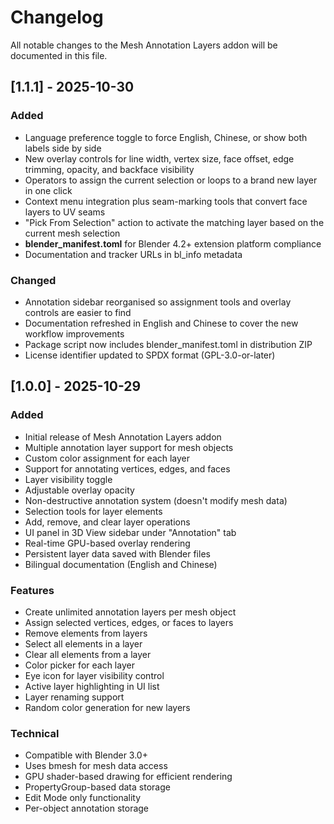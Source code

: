 # Changelog

All notable changes to the Mesh Annotation Layers addon will be documented in this file.

## [1.1.1] - 2025-10-30

### Added
- Language preference toggle to force English, Chinese, or show both labels side by side
- New overlay controls for line width, vertex size, face offset, edge trimming, opacity, and backface visibility
- Operators to assign the current selection or loops to a brand new layer in one click
- Context menu integration plus seam-marking tools that convert face layers to UV seams
- "Pick From Selection" action to activate the matching layer based on the current mesh selection
- **blender_manifest.toml** for Blender 4.2+ extension platform compliance
- Documentation and tracker URLs in bl_info metadata

### Changed
- Annotation sidebar reorganised so assignment tools and overlay controls are easier to find
- Documentation refreshed in English and Chinese to cover the new workflow improvements
- Package script now includes blender_manifest.toml in distribution ZIP
- License identifier updated to SPDX format (GPL-3.0-or-later)

## [1.0.0] - 2025-10-29

### Added
- Initial release of Mesh Annotation Layers addon
- Multiple annotation layer support for mesh objects
- Custom color assignment for each layer
- Support for annotating vertices, edges, and faces
- Layer visibility toggle
- Adjustable overlay opacity
- Non-destructive annotation system (doesn't modify mesh data)
- Selection tools for layer elements
- Add, remove, and clear layer operations
- UI panel in 3D View sidebar under "Annotation" tab
- Real-time GPU-based overlay rendering
- Persistent layer data saved with Blender files
- Bilingual documentation (English and Chinese)

### Features
- Create unlimited annotation layers per mesh object
- Assign selected vertices, edges, or faces to layers
- Remove elements from layers
- Select all elements in a layer
- Clear all elements from a layer
- Color picker for each layer
- Eye icon for layer visibility control
- Active layer highlighting in UI list
- Layer renaming support
- Random color generation for new layers

### Technical
- Compatible with Blender 3.0+
- Uses bmesh for mesh data access
- GPU shader-based drawing for efficient rendering
- PropertyGroup-based data storage
- Edit Mode only functionality
- Per-object annotation storage
